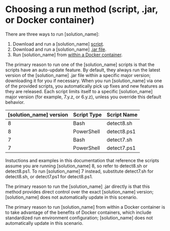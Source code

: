 # Choosing a run method (script, .jar, or Docker container)

There are three ways to run [solution_name]:

1. Download and run a [solution_name] [script](runningscript.md).
1. Download and run a [solution_name] [.jar file](runningjar.md).
1. Run [solution_name] from [within a Docker container](../runincontainer.md).

The primary reason to run one of the [solution_name] scripts is that the scripts have an auto-update feature.
By default, they always
run the latest version of the [solution_name] .jar file within a specific major version; downloading it for you if necessary.
When you run [solution_name] via one of the provided scripts, you automatically pick up fixes and new features as they are released.
Each script limits itself to a specific [solution_name] major version (for example, 7.y.z, or 6.y.z), unless you override
this default behavior.

| [solution_name] version | Script Type | Script Name |
| --- | --- | --- |
| 8 | Bash | detect8.sh |
| 8 | PowerShell | detect8.ps1 |
| 7 | Bash | detect7.sh |
| 7 | PowerShell | detect7.ps1 |

Instuctions and examples in this documentation that reference the scripts assume you are running
[solution_name] 8, so refer to detect8.sh or detect8.ps1. To run [solution_name] 7 instead,
substitute detect7.sh for detect8.sh, or detect7.ps1 for detect8.ps1.

The primary reason to run the [solution_name] .jar directly is that this method provides
direct control over the exact [solution_name] version;
[solution_name] does not automatically update in this scenario.

The primary reason to run [solution_name] from within a Docker container is to take advantage of the benefits of Docker containers, which include standardized run environment configuration;
[solution_name] does not automatically update in this scenario.
